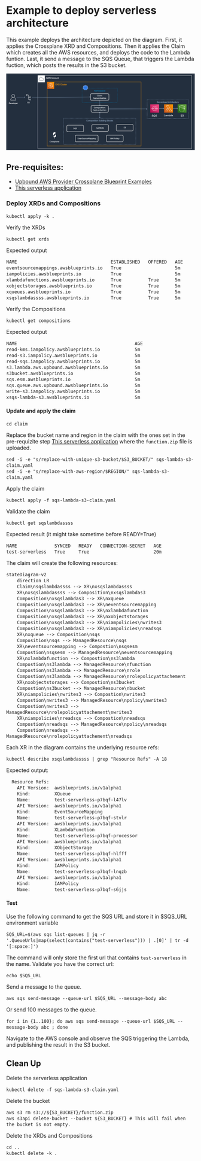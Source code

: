 # Example to deploy serverless architecture
This example deploys the architecture depicted on the diagram. First, it applies the Crossplane XRD and Compositions. Then it applies the Claim which creates all the AWS resources, and deploys the code to the Lambda funtion. Last, it send a message to the SQS Queue, that triggers the Lambda fuction, which posts the results in the S3 bucket.
   
![Serverless diagram](../../../diagrams/sqs-lambda-s3.png)

## Pre-requisites:
 - [Upbound AWS Provider Crossplane Blueprint Examples](../../../README.md)
 - [This serverless application](../object-processor-app/README.md)

### Deploy XRDs and Compositions

```shell
kubectl apply -k .
```

Verify the XRDs
```
kubectl get xrds
```
Expected output
```
NAME                                   ESTABLISHED   OFFERED   AGE
eventsourcemappings.awsblueprints.io   True                    5m
iampolicies.awsblueprints.io           True                    5m
xlambdafunctions.awsblueprints.io      True          True      5m
xobjectstorages.awsblueprints.io       True          True      5m
xqueues.awsblueprints.io               True          True      5m
xsqslambdassss.awsblueprints.io        True          True      5m
```

Verify the Compositions
```
kubectl get compositions
```
Expected output
```
NAME                                            AGE
read-kms.iampolicy.awsblueprints.io             5m
read-s3.iampolicy.awsblueprints.io              5m
read-sqs.iampolicy.awsblueprints.io             5m
s3.lambda.aws.upbound.awsblueprints.io          5m
s3bucket.awsblueprints.io                       5m
sqs.esm.awsblueprints.io                        5m
sqs.queue.aws.upbound.awsblueprints.io          5m
write-s3.iampolicy.awsblueprints.io             5m
xsqs-lambda-s3.awsblueprints.io                 5m
```

#### Update and apply the claim
```
cd claim
```
Replace the bucket name and region in the claim with the ones set in the pre-requizite step [This serverless application](../object-processor-app/README.md) where the `function.zip` file is uploaded.
```
sed -i -e "s/replace-with-unique-s3-bucket/$S3_BUCKET/" sqs-lambda-s3-claim.yaml
sed -i -e "s/replace-with-aws-region/$REGION/" sqs-lambda-s3-claim.yaml
```
Apply the claim
```
kubectl apply -f sqs-lambda-s3-claim.yaml
```
Validate the claim
```
kubectl get sqslambdassss
```
Expected result (it might take sometime before READY=True)
```
NAME              SYNCED   READY   CONNECTION-SECRET   AGE
test-serverless   True     True                        20m
```
The claim will create the following resources:
```mermaid
stateDiagram-v2
    direction LR
    Claim\nsqslambdassss --> XR\nxsqslambdassss
    XR\nxsqslambdassss --> Composition\nxsqslambdas3
    Composition\nxsqslambdas3 --> XR\nxqueue
    Composition\nxsqslambdas3 --> XR\neventsourcemapping
    Composition\nxsqslambdas3 --> XR\nxlambdafunction
    Composition\nxsqslambdas3 --> XR\nxobjectstorages
    Composition\nxsqslambdas3 --> XR\niampolicies\nwrites3
    Composition\nxsqslambdas3 --> XR\niampolicies\nreadsqs
    XR\nxqueue --> Composition\nsqs
    Composition\nsqs --> ManagedResource\nsqs
    XR\neventsourcemapping --> Compostion\nsqsesm
    Compostion\nsqsesm --> ManagedResource\neventsourcemapping
    XR\nxlambdafunction --> Compostion\ns3lambda
    Compostion\ns3lambda --> ManagedResource\nfunction
    Compostion\ns3lambda --> ManagedResource\nrole
    Compostion\ns3lambda --> ManagedResource\nrolepolicyattachement
    XR\nxobjectstorages --> Compostion\ns3bucket
    Compostion\ns3bucket --> ManagedResource\nbucket
    XR\niampolicies\nwrites3 --> Compostion\nwrites3
    Compostion\nwrites3 --> ManagedResource\npolicy\nwrites3
    Compostion\nwrites3 --> ManagedResource\nrolepolicyattachement\nwrites3
    XR\niampolicies\nreadsqs --> Compostion\nreadsqs
    Compostion\nreadsqs --> ManagedResource\npolicy\nreadsqs
    Compostion\nreadsqs --> ManagedResource\nrolepolicyattachement\nreadsqs
```
Each XR in the diagram contains the underlying resource refs:
```
kubectl describe xsqslambdassss | grep "Resource Refs" -A 18
```
Expected output:
```
  Resource Refs:
    API Version:  awsblueprints.io/v1alpha1
    Kind:         XQueue
    Name:         test-serverless-p7bqf-l47lv
    API Version:  awsblueprints.io/v1alpha1
    Kind:         EventSourceMapping
    Name:         test-serverless-p7bqf-stvlr
    API Version:  awsblueprints.io/v1alpha1
    Kind:         XLambdaFunction
    Name:         test-serverless-p7bqf-processor
    API Version:  awsblueprints.io/v1alpha1
    Kind:         XObjectStorage
    Name:         test-serverless-p7bqf-hlfff
    API Version:  awsblueprints.io/v1alpha1
    Kind:         IAMPolicy
    Name:         test-serverless-p7bqf-lnqzb
    API Version:  awsblueprints.io/v1alpha1
    Kind:         IAMPolicy
    Name:         test-serverless-p7bqf-s6jjs
```

#### Test
Use the following command to get the SQS URL and store it in $SQS_URL environment variable
```
SQS_URL=$(aws sqs list-queues | jq -r '.QueueUrls|map(select(contains("test-serverless"))) | .[0]' | tr -d '[:space:]')
```
The command will only store the first url that contains `test-serverless` in the name. Validate you have the correct url:
```
echo $SQS_URL
```
Send a message to the queue.
```
aws sqs send-message --queue-url $SQS_URL --message-body abc
```
Or send 100 messages to the queue.
```
for i in {1..100}; do aws sqs send-message --queue-url $SQS_URL --message-body abc ; done
```

Navigate to the AWS console and observe the SQS triggering the Lambda, and publishing the result in the S3 bucket.

## Clean Up
Delete the serverless application
```
kubectl delete -f sqs-lambda-s3-claim.yaml
```
Delete the bucket
```
aws s3 rm s3://${S3_BUCKET}/function.zip
aws s3api delete-bucket --bucket ${S3_BUCKET} # This will fail when the bucket is not empty.
```
Delete the XRDs and Compositions
```
cd ..
kubectl delete -k .
```
